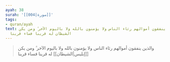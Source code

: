 ```yaml
---
ayah: 38
surah: '[[004|سورة]]'
tags:
- quran/ayah
text: والذين ينفقون أموالهم رئاء الناس ولا يؤمنون بالله ولا باليوم الآخر ۗ ومن يكن
  الشيطان له قرينا فساء قرينا
---
```

> والذين ينفقون أموالهم رئاء الناس ولا يؤمنون بالله ولا باليوم الآخر ۗ ومن يكن [[إبليس|الشيطان]] له قرينا فساء قرينا
